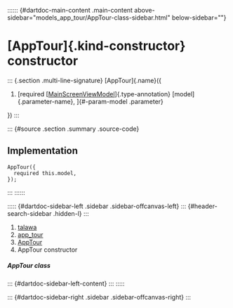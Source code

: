 :::::: {#dartdoc-main-content .main-content above-sidebar="models_app_tour/AppTour-class-sidebar.html" below-sidebar=""}
<div>

# [AppTour]{.kind-constructor} constructor

</div>

::: {.section .multi-line-signature}
[AppTour]{.name}({

1.  [required
    [[MainScreenViewModel](../../view_model_main_screen_view_model/MainScreenViewModel-class.html)]{.type-annotation}
    [model]{.parameter-name}, ]{#-param-model .parameter}

})
:::

::: {#source .section .summary .source-code}
## Implementation

``` language-dart
AppTour({
  required this.model,
});
```
:::
::::::

::::: {#dartdoc-sidebar-left .sidebar .sidebar-offcanvas-left}
::: {#header-search-sidebar .hidden-l}
:::

1.  [talawa](../../index.html)
2.  [app_tour](../../models_app_tour/)
3.  [AppTour](../../models_app_tour/AppTour-class.html)
4.  AppTour constructor

##### AppTour class

::: {#dartdoc-sidebar-left-content}
:::
:::::

::: {#dartdoc-sidebar-right .sidebar .sidebar-offcanvas-right}
:::
